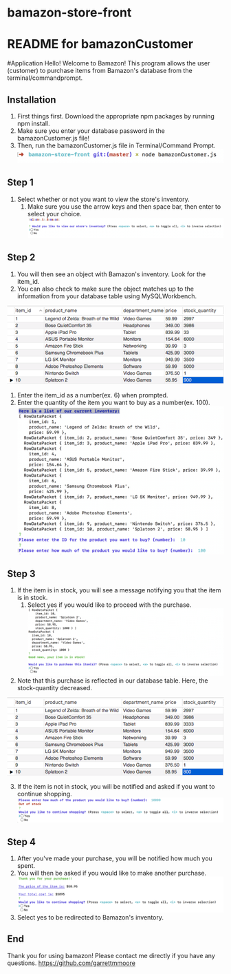 # bamazon-store-front

# README for bamazonCustomer

#Application
Hello! Welcome to Bamazon! This program allows the user (customer) to purchase items from Bamazon's database
from the terminal/commandprompt.


## Installation
1. First things first. Download the appropriate npm packages by running npm install.
2. Make sure you enter your database password in the bamazonCustomer.js file!
3. Then, run the bamazonCustomer.js file in Terminal/Command Prompt.
![npm-terminal](/images/npm-terminal.png)

## Step 1
1. Select whether or not you want to view the store's inventory.
    1. Make sure you use the arrow keys and then space bar, then enter to select your choice.
    ![initial-selection](/images/initial-selection.png)

## Step 2
1. You will then see an object with Bamazon's inventory. Look for the item_id.
2. You can also check to make sure the object matches up to the information from your database table using MySQLWorkbench.

![initial-table](/images/initial-table.png)
1. Enter the item_id as a number(ex. 6) when prompted.
2. Enter the quantity of the item you want to buy as a number(ex. 100).
![view-inventory](/images/view-inventory.png)

## Step 3
1. If the item is in stock, you will see a message notifying you that the item is in stock.
    1. Select yes if you would like to proceed with the purchase.
    ![purchase](/images/purchase.png)
2. Note that this purchase is reflected in our database table. Here, the stock-quantity decreased.

![updated-table](/images/updated-table.png)

3. If the item is not in stock, you will be notified and asked if you want to continue shopping.
![no-stock](/images/no-stock.png)

## Step 4
1. After you've made your purchase, you will be notified how much you spent.
2. You will then be asked if you would like to make another purchase.
![completed-purchase](/images/completed-purchase.png)
3. Select yes to be redirected to Bamazon's inventory.

## End
Thank you for using bamazon! Please contact me directly if you have any questions.
https://github.com/garrettmmoore
